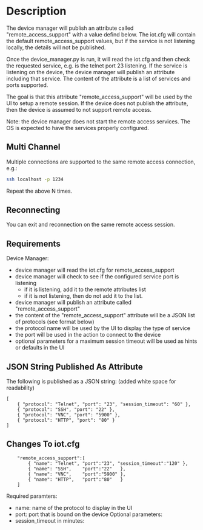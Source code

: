 Description
===========
The device manager will publish an attribute called
"remote_access_support" with a value defind below.  The iot.cfg will
contain the default remote_access_support values, but if the service
is not listening locally, the details will not be published.

Once the device_manager.py is run, it will read the iot.cfg and then
check the requested service, e.g. is the telnet port 23 listening.  If
the service is listening on the device, the device manager will
publish an attribute including that service.  The content of the
attribute is a list of services and ports supported.

The goal is that this attribute "remote_access_support" will be used
by the UI to setup a remote session.  If the device does not publish
the attribute, then the device is assumed to not support remote
access.

Note: the device manager does not start the remote access services.
The OS is expected to have the services properly configured.

Multi Channel
-------------
Multiple connections are supported to the same remote access connection, e.g.:
```sh
ssh localhost -p 1234
```
Repeat the above N times.

Reconnecting
------------
You can exit and reconnection on the same remote access session.


Requirements
------------
Device Manager:
  * device manager will read the iot.cfg for remote_access_support
  * device manager will check to see if the configured service port is listening
    * if it is listening, add it to the remote attributes list
    * if it is not listening, then do not add it to the list.
  * device manager will publish an attribute called "remote_access_support"
  * the content of the "remote_access_support" attribute will be a
  JSON list of protocols (see format below)
  * the protocol name will be used by the UI to display the type of
  service
  * the port will be used in the action to connect to the device
  * optional parameters for a maximum session timeout will be used as
  hints or defaults in the UI
 

JSON String Published As Attribute
----------------------------------
The following is published as a JSON string:
(added white space for readability)
```
[
	{ "protocol": "Telnet", "port": "23", "session_timeout": "60" },
	{ "protocol": "SSH", "port": "22" }, 
	{ "protocol": "VNC", "port": "5900" },
	{ "protocol": "HTTP", "port": "80" }
]    
```

Changes To iot.cfg 
------------------
```
	"remote_access_support":[
		{ "name": "Telnet", "port":"23", "session_timeout":"120" },
		{ "name": "SSH",    "port":"22"   },
		{ "name": "VNC",    "port":"5900" },
		{ "name": "HTTP",   "port":"80"   }
	]
```

Required paramters:
  * name: name of the protocol to display in the UI
  * port: port that is bound on the device
Optional parameters:
  * session_timeout in minutes:
